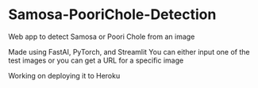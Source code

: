 # Samosa-PooriChole-Detection
Web app to detect Samosa or Poori Chole from an image

Made using FastAI, PyTorch, and Streamlit
You can either input one of the test images or you can get a URL for a specific image

Working on deploying it to Heroku
